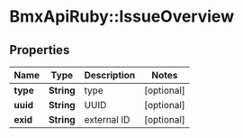 # BmxApiRuby::IssueOverview

## Properties
Name | Type | Description | Notes
------------ | ------------- | ------------- | -------------
**type** | **String** | type | [optional] 
**uuid** | **String** | UUID | [optional] 
**exid** | **String** | external ID | [optional] 


